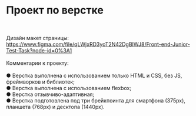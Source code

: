 <h1>Проект по верстке</h1><br/>

Дизайн макет страницы:<br/>
https://www.figma.com/file/qLWjxRD3yoT2N42DgBIWJ8/Front-end-Junior-Test-Task?node-id=0%3A1
<br/>
<br/>
Комментарии к проекту:<br/>
<br/>
● Верстка выполнена с использованием только HTML и CSS, без JS, фреймворков и библиотек;<br/>
● Верстка выполнена с использованием flexbox;<br/>
● Верстка отзывчиво-адаптивная;<br/>
● Верстка подготовлена под три брейкпоинта для смартфона (375px), планшета (768px) и десктопа (1440px).

